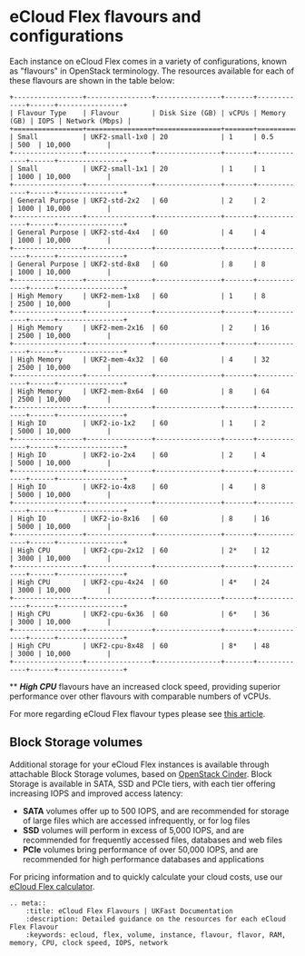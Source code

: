 # eCloud Flex flavours and configurations

Each instance on eCloud Flex comes in a variety of configurations, known as "flavours" in OpenStack terminology. The resources available for each of these flavours are shown in the table below:

```eval_rst
+-----------------+----------------+----------------+-------+-------------+------+----------------+
| Flavour Type    | Flavour        | Disk Size (GB) | vCPUs | Memory (GB) | IOPS | Network (Mbps) |
+=================+================+================+=======+=============+======+================+
| Small           | UKF2-small-1x0 | 20             | 1     | 0.5         | 500  | 10,000         |
+-----------------+----------------+----------------+-------+-------------+------+----------------+
| Small           | UKF2-small-1x1 | 20             | 1     | 1           | 1000 | 10,000         |
+-----------------+----------------+----------------+-------+-------------+------+----------------+
| General Purpose | UKF2-std-2x2   | 60             | 2     | 2           | 1000 | 10,000         |
+-----------------+----------------+----------------+-------+-------------+------+----------------+
| General Purpose | UKF2-std-4x4   | 60             | 4     | 4           | 1000 | 10,000         |
+-----------------+----------------+----------------+-------+-------------+------+----------------+
| General Purpose | UKF2-std-8x8   | 60             | 8     | 8           | 1000 | 10,000         |
+-----------------+----------------+----------------+-------+-------------+------+----------------+
| High Memory     | UKF2-mem-1x8   | 60             | 1     | 8           | 2500 | 10,000         |
+-----------------+----------------+----------------+-------+-------------+------+----------------+
| High Memory     | UKF2-mem-2x16  | 60             | 2     | 16          | 2500 | 10,000         |
+-----------------+----------------+----------------+-------+-------------+------+----------------+
| High Memory     | UKF2-mem-4x32  | 60             | 4     | 32          | 2500 | 10,000         |
+-----------------+----------------+----------------+-------+-------------+------+----------------+
| High Memory     | UKF2-mem-8x64  | 60             | 8     | 64          | 2500 | 10,000         |
+-----------------+----------------+----------------+-------+-------------+------+----------------+
| High IO         | UKF2-io-1x2    | 60             | 1     | 2           | 5000 | 10,000         |
+-----------------+----------------+----------------+-------+-------------+------+----------------+
| High IO         | UKF2-io-2x4    | 60             | 2     | 4           | 5000 | 10,000         |
+-----------------+----------------+----------------+-------+-------------+------+----------------+
| High IO         | UKF2-io-4x8    | 60             | 4     | 8           | 5000 | 10,000         |
+-----------------+----------------+----------------+-------+-------------+------+----------------+
| High IO         | UKF2-io-8x16   | 60             | 8     | 16          | 5000 | 10,000         |
+-----------------+----------------+----------------+-------+-------------+------+----------------+
| High CPU        | UKF2-cpu-2x12  | 60             | 2*    | 12          | 3000 | 10,000         |
+-----------------+----------------+----------------+-------+-------------+------+----------------+
| High CPU        | UKF2-cpu-4x24  | 60             | 4*    | 24          | 3000 | 10,000         |
+-----------------+----------------+----------------+-------+-------------+------+----------------+
| High CPU        | UKF2-cpu-6x36  | 60             | 6*    | 36          | 3000 | 10,000         |
+-----------------+----------------+----------------+-------+-------------+------+----------------+
| High CPU        | UKF2-cpu-8x48  | 60             | 8*    | 48          | 3000 | 10,000         |
+-----------------+----------------+----------------+-------+-------------+------+----------------+
```

 *\* ***High CPU*** flavours have an increased clock speed, providing superior performance over other flavours with comparable numbers of vCPUs.

For more regarding eCloud Flex flavour types please see [this article](/cloud/flex/nova/newinstances.html).


## Block Storage volumes

Additional storage for your eCloud Flex instances is available through attachable Block Storage volumes, based on [OpenStack Cinder](https://docs.openstack.org/cinder/latest/).  Block Storage is available in SATA, SSD and PCIe tiers, with each tier offering increasing IOPS and improved access latency:

* **SATA** volumes offer up to 500 IOPS, and are recommended for storage of large files which are accessed infrequently, or for log files
* **SSD** volumes will perform in excess of 5,000 IOPS, and are recommended for frequently accessed files, databases and web files
* **PCIe** volumes bring performance of over 50,000 IOPS, and are recommended for high performance databases and applications

For pricing information and to quickly calculate your cloud costs, use our [eCloud Flex calculator](https://www.ukfast.co.uk/calculate-ecloud-flex.html).


```eval_rst
.. meta::
    :title: eCloud Flex Flavours | UKFast Documentation
    :description: Detailed guidance on the resources for each eCloud Flex Flavour
    :keywords: ecloud, flex, volume, instance, flavour, flavor, RAM, memory, CPU, clock speed, IOPS, network
```
